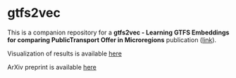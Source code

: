 # gtfs2vec

This is a companion repository for a **gtfs2vec - Learning GTFS Embeddings for comparing PublicTransport Offer in Microregions** publication ([link](https://dl.acm.org/doi/10.1145/3486640.3491392)).

Visualization of results is available [here](https://kepler.gl/demo/map?mapUrl=https://dl.dropboxusercontent.com/s/qge8lyeinpmm7ud/keplergl_53g73fa.json)

ArXiv preprint is available [here](https://arxiv.org/abs/2111.00960)
